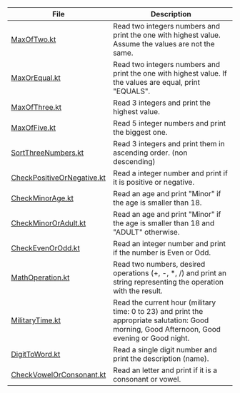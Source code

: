 | File                                                     | Description                                                                                                                                    |
|----------------------------------------------------------|------------------------------------------------------------------------------------------------------------------------------------------------|
| [MaxOfTwo.kt](MaxOfTwo.kt)                               | Read two integers numbers and print the one with highest value. Assume the values are not the same.                                            |
| [MaxOrEqual.kt](MaxOrEqual.kt)                           | Read two integers numbers and print the one with highest value. If the values are equal, print "EQUALS".                                       |
| [MaxOfThree.kt](MaxOfThree.kt)                           | Read 3 integers and print the highest value.                                                                                                   |
| [MaxOfFive.kt](MaxOfFive.kt)                             | Read 5 integer numbers and print the biggest one.                                                                                              |
| [SortThreeNumbers.kt](SortThreeNumbers.kt)               | Read 3 integers and print them in ascending order. (non descending)                                                                            |
| [CheckPositiveOrNegative.kt](CheckPositiveOrNegative.kt) | Read a integer number and print if it is positive or negative.                                                                                 |
| [CheckMinorAge.kt](CheckMinorAge.kt)                     | Read an age and print "Minor" if the age is smaller than 18.                                                                                   |
| [CheckMinorOrAdult.kt](CheckMinorOrAdult.kt)             | Read an age and print "Minor" if the age is smaller than 18 and "ADULT" otherwise.                                                             |
| [CheckEvenOrOdd.kt](CheckEvenOrOdd.kt)                   | Read an integer number and print if the number is Even or Odd.                                                                                 |
| [MathOperation.kt](MathOperation.kt)                     | Read two numbers, desired operations (+, -, *, /) and print an string representing the operation with the result.                              |
| [MilitaryTime.kt](MilitaryTime.kt)                       | Read the current hour (military time: 0 to 23) and print the appropriate salutation: Good morning, Good Afternoon, Good evening or Good night. |
| [DigitToWord.kt](DigitToWord.kt)                         | Read a single digit number and print the description (name).                                                                                   |
| [CheckVowelOrConsonant.kt](CheckVowelOrConsonant.kt)     | Read an letter and print if it is a consonant or vowel.                                                                                        |